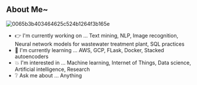 ## About Me~

![0065b3b403464625c524b1264f3b165e](https://user-images.githubusercontent.com/45563371/88962170-a585ce00-d2d8-11ea-8b71-3c014f8925d8.gif)

- :point_right: I'm currently working on ... Text mining, NLP, Image recognition, Neural network models for wastewater treatment plant, SQL practices
- :information_desk_person: I'm currently learning ... AWS, GCP, FLask, Docker, Stacked autoencoders
- :boom: I'm interested in ... Machine learning, Internet of Things, Data science, Artificial intelligence, Research
- :grey_question: Ask me about ... Anything
